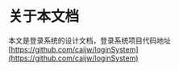 # 关于本文档

本文是登录系统的设计文档，登录系统项目代码地址    [https://github.com/caijw/loginSystem](https://github.com/caijw/loginSystem)



